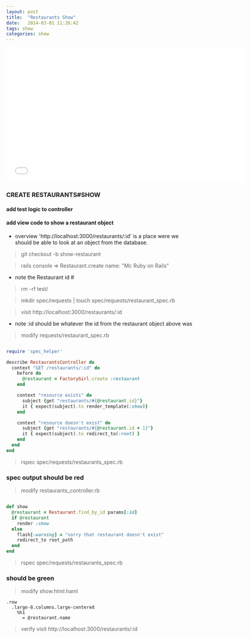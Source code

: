 ```yaml
---
layout: post
title:  "Restaurants Show"
date:   2014-03-01 11:26:42
tags: show
categories: show
---
```


<iframe width="640" height="360" src="//www.youtube.com/embed/xhiqKVfpPBs?vq=hd1080" frameborder="0" allowfullscreen></iframe>


### CREATE RESTAURANTS#SHOW


#### add test logic to controller
#### add view code to show a restaurant object



- overview  'http://localhost:3000/restaurants/:id' is a place were we should be able to look at an object from the database.

> git checkout -b show-restaurant

> rails console => Restaurant.create name: "Mc Ruby on Rails"

- note the Restaurant id #


> rm -rf test/
 
> mkdir spec/requests | touch spec/requests/restaurant_spec.rb

> visit http://localhost:3000/restaurants/:id

- note :id should be whatever the id from the restaurant object above was


> modify requests/restaurant_spec.rb

```ruby

require 'spec_helper'

describe RestaurantsController do
  context "GET /restaurants/:id" do
    before do
      @restaurant = FactoryGirl.create :restaurant
    end

    context "resource exists" do
      subject {get "restaurants/#{@restaurant.id}"}
      it { expect(subject).to render_template(:show)}
    end

    context "resource doesn't exist" do
      subject {get "restaurants/#{@restaurant.id + 1}"}
      it { expect(subject).to redirect_to(:root) }
    end
  end
end

```

> rspec spec/requests/restaurants_spec.rb

### spec output should be red

> modify restaurants_controller.rb

```ruby

def show
  @restaurant = Restaurant.find_by_id params[:id]
  if @restaurant
    render :show
  else
    flash[:warning] = "sorry that restaurant doesn't exist"
    redirect_to root_path
  end
end

```

> rspec spec/requests/restaurants_spec.rb 

### should be green

> modify show.html.haml

```haml
.row
  .large-8.columns.large-centered
    %h1
      = @restaurant.name
```

> verify visit http://localhost:3000/restaurants/:id
